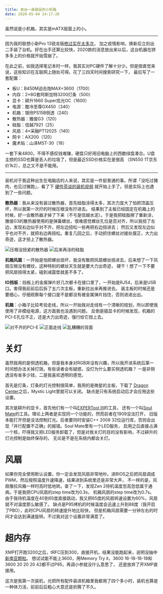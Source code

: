 ```yaml
---
title: 装台一身甜品的小机箱
date: 2020-05-04 14:17:20
---
```


虽然说是小机箱，其实是mATX层面上的小。
<!--more-->
----

因为我的联想小新Pro 13锐龙版[修过实在太多次](https://twitter.com/Wordless_Echo/status/1209383991989587968)，
加之疫情影响，换新后立刻出二手装了台机。好在出手还算比较快，2020款的消息放出来以后，这台机器在拼多多上的价格就开始雪崩了。

在此之前，如我选择笔记本时一样，我其实对PC硬件了解十分少。但是按直觉来说，这些知识在互联网上随处可得。花了三四天时间搜索研究一下，
最后写了一套配置：

- 板U：B450M迫击炮MAX+3600（1700）
- 内存：2×8G套阿斯加特3200灯条（500）
- 显卡：耕升1660 Super炫光OC（1600）
- 电源：酷冷至尊GX450（340）
- 机箱：银欣PS15B侧透（240）
- 散热器：雅俊G3（120）
- 硅脂：信越7921（25）
- 风扇：4×采融PT12025（140）
- 网卡：AX200（120）
- 魔术贴：山泽MST-30（18）

一套下来4800，不得不感叹钱难赚，硬盘只好用旧电脑上的西数绿盘凑合。U盘主控的SSD也算是丢人的垃圾了，但是最近SSD价格实在是很高
（SN550 1T京东价1k2），总之又不是不能用。

----

装机对于我这种出生在电脑店的人来说，其实是一件挺普通的事。所谓「没吃过猪肉，也见过猪跑」，看了下
[硬件茶谈的装机视频](https://www.bilibili.com/video/BV1jE411e7hw)
就开始上手了。但是实际上也遇到了一些问题。

**散热器**：我从来没有装过散热器，首先硅脂涂得太多，其次力度大了怕把顶盖压坏，所以我第一次拧的时候压根没有拧进去。
结果到了主板已经固定在机箱上的时候，好一会散热器才掉了下来（不亏是信越水泥）。于是我把硅脂擦了重新涂，
雅俊G3的散热器使用的是弹簧螺丝，很难感觉螺丝孔位是否对齐，所以我扭了左边，发现右边似乎对不齐，把左边扭松一些再把右边扭进去；
然后又发现左边似乎也对不齐，就把右边再扭松。重复几回之后，手动抓住螺丝对接处摆正，大力出奇迹，这才扭上了散热器。

![压根没扭紧的散热器](https://i.loli.net/2020/05/04/iqwxrPQfSsHhKpk.jpg)
![后来再涂的硅脂](https://i.loli.net/2020/05/04/LK5CsqkAZYwQxHd.jpg)

**机箱风扇**：一开始是怕把螺丝扭坏，我没有敢把风扇螺丝扭进去，后来想了一下风扇压根没有螺纹，这种特别的螺丝天生就是要大力出奇迹，
硬干！想了一下不要把风扇扭得太紧，碰到减震垫就差不多了。

**IO挡板**：挡板上的金属弹片好几次都卡在接口里了，一开始是RJ54，后来是USB口。害得我前前后后拆了五六次主板，重新拉出来再推进去。
装主板的时候还是要细心，仔细观察每个接口是不是都没有被金属弹片挡住，否则进进出出。

**机箱**：小箱子比较考验走线，所以一开始我对走线有一个清晰的规划，所以即使我使用了非模组电源，这方面我也没遇到问题。
反倒是插显卡的时候发现，机箱的PCI-E孔位不正，还是大力出奇迹，强行给它扭上去。

![对不齐的PCI-E](https://i.loli.net/2020/05/04/EHkdFw4gGzOpRVA.jpg)
![正面走线](https://i.loli.net/2020/05/04/4QpRT351GBuwdOn.jpg)
![乱糟糟的背面](https://i.loli.net/2020/05/04/kynjMgSTCql8W4P.jpg)

# 关灯
虽然我用的是侧透机箱，但是我本身对RGB并没有兴趣，所以我开进系统后第一时间想办法关掉灯效。有些读者会有疑惑，没灯为什么要买侧透机箱？
一是非侧透没有省多少钱，二是我喜欢透明的感觉。

首先是灯条，灯条的灯光控制很简单，我用的是微星的主板，下载了
[Dragon Center](https://cn.msi.com/Landing/dragon-center-download)之后，Mystic Light里就可以关闭。
缺点是只有系统启动后才会应用这些设置。

其次是耕升的显卡，首先他们有一个叫[EXPERTool III](http://www.gainward.cn/Home/ExperTool)的工具，
还有一个叫[Soul Mate](http://www.gainward.cn/Home/Mate)的工具。理论上两者是实现同一个功能的，然而前者在1909没法打开，
旧版本能打开但是没法控制灯光。后者要同时安装C++ 2008 32位运行库，否则会出现「并行配置不正确」的报错。Soul Mate里有一个LED服务，
启用之后直接占满一个核，吓得我又把LED服务卸载了，但是对我关灯的目的没有影响，不过耕升的灯光控制是始终保存的，
无论是不是在系统内都会关灯。

# 风扇
如果你完全使用默认设置，你一定会发现风扇非常地吵。进BIOS之后把风扇调成PWM，然后按照温度升速降速，结果进到系统里还是非常大声，
不一样的是，风扇像拉风箱一样时高时低地转。查了一下，发现Zen 2待机温度忽高忽低属于通病。于是我把CPU风扇的step time改为0.3s，
机箱风扇的step time改为0.7s。由于我待机温度在40到65度直接跳动，我又把65度的风扇转速设置为60%，风扇就不对温度那么敏感了。
缺点是P95烤机的时候温度会迅速上升到88度（我开启了PBO），此时CPU风扇的转速提升地比较快，
但是机箱风扇需要一分钟左右的时间才会达到满速旋转。不过我对这个设置非常满意了。

# 超内存
XMP打开跑3200之后，tRFC压到300，直接开机，结果没能跑起来，说明没抽中[新南亚颗粒](https://tieba.baidu.com/p/6417603570)。
想试试能不能上3600，用Memory Try it，3600 16-18-18-18和3600 20 20 20 42都不过P95，再调小参就没什么意思了，
还是放弃了开XMP直接用。

这次是我第一次装机，光把所有配件装进机箱里我都用了四个多小时，装机也算是一种体力活，前前后后粗心大意还是折腾了不久。
